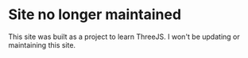 # Site no longer maintained
This site was built as a project to learn ThreeJS. I won't be updating or maintaining this site.
